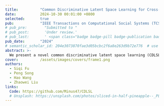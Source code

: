 ```yaml
---
title:          "Common Discriminative Latent Space Learning for Cross-Domain Speech Emotion Recognition"
date:           2024-10-30 00:01:00 +0800
selected:       true
pub:            "IEEE Transactions on Computational Social Systems (TCSS)"
# pub_pre:        "Submitted to "
# pub_post:       'Under review.'
# pub_last:       ' <span class="badge badge-pill badge-publication badge-success">Spotlight</span>'
pub_date:       "2024"
# semantic_scholar_id: 204e3073870fae3d05bcbc2f6a8e263d9b72e776  # use this to retrieve citation count
abstract: >-
  We present a novel common discriminative latent space learning (CDLSL) method for cross-domain SER. To be specific, we first obtain a common latent space by imposing a projection matrix on the cross-domain data. Meanwhile, we impose an uncorrelated constraint on the projection matrix to ensure that the features are representative and discriminative after dimension reduction. Then, we implement a graph regularization term on the latent representations of the samples to capture the local similarity information. Furthermore, to obtain a more discriminative common latent space, we introduce the label information by aligning the latent space with the relaxed label space, while mitigating the information loss for regression.
cover:          /assets/images/covers/frame1.png
authors:
  - Siqi Fu
  - Peng Song
  - Hao Wang
  - Zhaowei Liu
links:
  Code: https://github.com/Minus47/CDLSL
  # Unsplash: https://unsplash.com/photos/sliced-in-half-pineapple--_PLJZmHZzk
---
```

